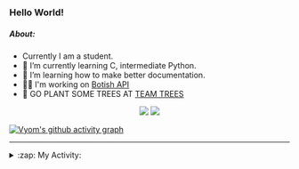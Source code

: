 ### Hello World!

##### About:
- Currently I am a student.
- 🌱 I’m currently learning C, intermediate Python.
- 🌱 I’m learning how to make better documentation.
- 👨‍💻 I'm working on [Botish API](https://github.com/Vyvy-vi/api)
- 🌱 GO PLANT SOME TREES AT [TEAM TREES](https://teamtrees.org/)

<p align="center">
  <a href="https://twitter.com/Vyvy_viM"><img target="_blank" src="https://img.shields.io/badge/twitter%20@Vyvy_viM-0D95E8?style=for-the-badge&logo=twitter&logoColor=white"/></a> 
  <a href="https://vyvy-vi.github.io/portfolio"><img target="_blank" src="https://img.shields.io/badge/-I_love_open_source-green?style=for-the-badge&logo=github&logoColor=black"/></a> 
</p>

[![Vyom's github activity graph](https://activity-graph.herokuapp.com/graph?username=Vyvy-vi)](https://github.com/ashutosh00710/github-readme-activity-graph)

---
<details>
  <summary>:zap: My Activity:</summary>
  
<!--START_SECTION:waka-->
![Code Time](http://img.shields.io/badge/Code%20Time-598%20hrs%2050%20mins-blue)

**I'm a Night 🦉** 

```text
🌞 Morning    43 commits     ██░░░░░░░░░░░░░░░░░░░░░░░   7.99% 
🌆 Daytime    138 commits    ██████░░░░░░░░░░░░░░░░░░░   25.65% 
🌃 Evening    165 commits    ███████░░░░░░░░░░░░░░░░░░   30.67% 
🌙 Night      192 commits    █████████░░░░░░░░░░░░░░░░   35.69%

```
📅 **I'm Most Productive on Sunday** 

```text
Monday       52 commits     ██░░░░░░░░░░░░░░░░░░░░░░░   9.67% 
Tuesday      98 commits     ████░░░░░░░░░░░░░░░░░░░░░   18.22% 
Wednesday    78 commits     ███░░░░░░░░░░░░░░░░░░░░░░   14.5% 
Thursday     68 commits     ███░░░░░░░░░░░░░░░░░░░░░░   12.64% 
Friday       51 commits     ██░░░░░░░░░░░░░░░░░░░░░░░   9.48% 
Saturday     60 commits     ██░░░░░░░░░░░░░░░░░░░░░░░   11.15% 
Sunday       131 commits    ██████░░░░░░░░░░░░░░░░░░░   24.35%

```


📊 **This Week I Spent My Time On** 

```text
🔥 Editors: 
Vim                      15 hrs 43 mins      █████████████████░░░░░░░░   69.93% 
Unknown Editor           5 hrs 30 mins       ██████░░░░░░░░░░░░░░░░░░░   24.45% 
VS Code                  1 hr 15 mins        █░░░░░░░░░░░░░░░░░░░░░░░░   5.62%

🐱‍💻 Projects: 
praise_backend_js        12 hrs 17 mins      █████████████░░░░░░░░░░░░   54.67% 
Unknown Project          5 hrs 42 mins       ██████░░░░░░░░░░░░░░░░░░░   25.36% 
Address-book-gui         2 hrs 2 mins        ██░░░░░░░░░░░░░░░░░░░░░░░   9.11% 
CSF102                   1 hr 14 mins        █░░░░░░░░░░░░░░░░░░░░░░░░   5.49% 
XII-CS-pracs             36 mins             ░░░░░░░░░░░░░░░░░░░░░░░░░   2.71%

```


 Last Updated on 22/01/2022 13:13:23 UTC
<!--END_SECTION:waka-->
</details>
